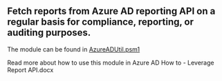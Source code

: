 ## Fetch reports from Azure AD reporting API on a regular basis for compliance, reporting, or auditing purposes.  

The module can be found in [AzureADUtil.psm1](https://github.com/AzureAD/azure-activedirectory-powershell/blob/gh-pages/Modules/AzureADUtils/AzureADUtils.psm1)

Read more about how to use this module in Azure AD How to - Leverage Report API.docx 
